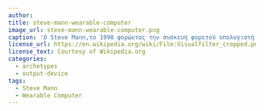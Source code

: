 ```yaml
---
author: 
title: steve-mann-wearable-computer
image_url: steve-mann-wearable-computer.png
caption: 'Ο Steve Mann,το 1990 φορώντας την συσκευή φορετού υπολογιστή (wearable computer) που κατασκεύασε.'
license_url: https://en.wikipedia.org/wiki/File:Visualfilter_cropped.png 
license_text: Courtesy of Wikipedia.org 
categories:
  - archetypes
  - output-device
tags:
  - Steve Mann
  - Wearable Computer
---
```

